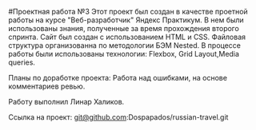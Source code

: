 #Проектная работа №3
Этот проект был создан в качестве проетной работы на курсе "Веб-разработчик" Яндекс Практикум. 
В нем были использованы знания, полученные за время прохождения второго спринта.
Сайт был создан с использованием HTML и CSS.
Файловая структура организованна по методологии БЭМ Nested.
В процессе работы были использованы технологии: Flexbox, Grid Layout,Media queries.


Планы по доработке проекта:
Работа над ошибками, на основе комментариев ревью.


Работу выполнил Линар Халиков. 

Ссылка на проект: git@github.com:Dospapados/russian-travel.git

